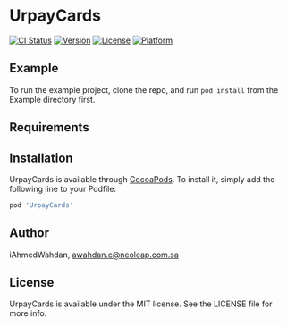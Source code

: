 # UrpayCards

[![CI Status](https://img.shields.io/travis/iAhmedWahdan/UrpayCards.svg?style=flat)](https://travis-ci.org/iAhmedWahdan/UrpayCards)
[![Version](https://img.shields.io/cocoapods/v/UrpayCards.svg?style=flat)](https://cocoapods.org/pods/UrpayCards)
[![License](https://img.shields.io/cocoapods/l/UrpayCards.svg?style=flat)](https://cocoapods.org/pods/UrpayCards)
[![Platform](https://img.shields.io/cocoapods/p/UrpayCards.svg?style=flat)](https://cocoapods.org/pods/UrpayCards)

## Example

To run the example project, clone the repo, and run `pod install` from the Example directory first.

## Requirements

## Installation

UrpayCards is available through [CocoaPods](https://cocoapods.org). To install
it, simply add the following line to your Podfile:

```ruby
pod 'UrpayCards'
```

## Author

iAhmedWahdan, awahdan.c@neoleap.com.sa

## License

UrpayCards is available under the MIT license. See the LICENSE file for more info.
